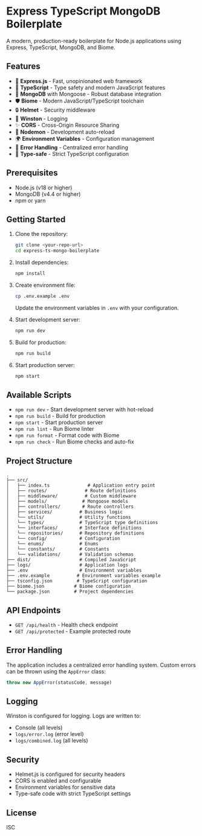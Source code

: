 # Express TypeScript MongoDB Boilerplate

A modern, production-ready boilerplate for Node.js applications using Express, TypeScript, MongoDB, and Biome.

## Features

- 🚀 **Express.js** - Fast, unopinionated web framework
- 📘 **TypeScript** - Type safety and modern JavaScript features
- 🍃 **MongoDB** with Mongoose - Robust database integration
- 🛡️ **Biome** - Modern JavaScript/TypeScript toolchain
- 🔒 **Helmet** - Security middleware
- 📝 **Winston** - Logging
- ✨ **CORS** - Cross-Origin Resource Sharing
- 🔄 **Nodemon** - Development auto-reload
- 🌍 **Environment Variables** - Configuration management
- 🚦 **Error Handling** - Centralized error handling
- 🧪 **Type-safe** - Strict TypeScript configuration

## Prerequisites

- Node.js (v18 or higher)
- MongoDB (v4.4 or higher)
- npm or yarn

## Getting Started

1. Clone the repository:

   ```bash
   git clone <your-repo-url>
   cd express-ts-mongo-boilerplate
   ```

2. Install dependencies:

   ```bash
   npm install
   ```

3. Create environment file:

   ```bash
   cp .env.example .env
   ```

   Update the environment variables in `.env` with your configuration.

4. Start development server:

   ```bash
   npm run dev
   ```

5. Build for production:

   ```bash
   npm run build
   ```

6. Start production server:
   ```bash
   npm start
   ```

## Available Scripts

- `npm run dev` - Start development server with hot-reload
- `npm run build` - Build for production
- `npm start` - Start production server
- `npm run lint` - Run Biome linter
- `npm run format` - Format code with Biome
- `npm run check` - Run Biome checks and auto-fix

## Project Structure

```
.
├── src/
│   ├── index.ts              # Application entry point
│   ├── routes/              # Route definitions
│   ├── middleware/          # Custom middleware
│   ├── models/             # Mongoose models
│   ├── controllers/        # Route controllers
│   ├── services/          # Business logic
│   └── utils/             # Utility functions
│   └── types/             # TypeScript type definitions
│   └── interfaces/        # Interface definitions
│   └── repositories/      # Repository definitions
│   └── config/            # Configuration
│   └── enums/             # Enums
│   └── constants/         # Constants
│   └── validations/       # Validation schemas
├── dist/                  # Compiled JavaScript
├── logs/                  # Application logs
├── .env                   # Environment variables
├── .env.example          # Environment variables example
├── tsconfig.json         # TypeScript configuration
├── biome.json           # Biome configuration
└── package.json         # Project dependencies
```

## API Endpoints

- `GET /api/health` - Health check endpoint
- `GET /api/protected` - Example protected route

## Error Handling

The application includes a centralized error handling system. Custom errors can be thrown using the `AppError` class:

```typescript
throw new AppError(statusCode, message)
```

## Logging

Winston is configured for logging. Logs are written to:

- Console (all levels)
- `logs/error.log` (error level)
- `logs/combined.log` (all levels)

## Security

- Helmet.js is configured for security headers
- CORS is enabled and configurable
- Environment variables for sensitive data
- Type-safe code with strict TypeScript settings

## License

ISC
